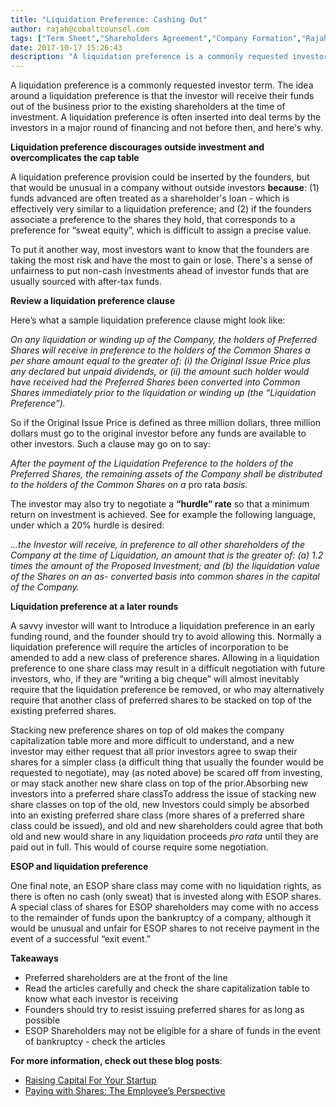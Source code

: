 ```yaml
---
title: "Liquidation Preference: Cashing Out"
author: rajah@cobaltcounsel.com
tags: ["Term Sheet","Shareholders Agreement","Company Formation","Rajah","Articles of Incorporation","Canada (ON)","Canada (General)"]
date: 2017-10-17 15:26:43
description: "A liquidation preference is a commonly requested investor term. The idea around a liquidation preference is that the investor will receive their funds out of the business prior to the existing shareho..."
---
```


A liquidation preference is a commonly requested investor term. The idea around a liquidation preference is that the investor will receive their funds out of the business prior to the existing shareholders at the time of investment.  A liquidation preference is often inserted into deal terms by the investors in a major round of financing and not before then, and here's why.

**Liquidation preference discourages outside investment and overcomplicates the cap table**

A liquidation preference provision could be inserted by the founders, but that would be unusual in a company without outside investors **because**: (1) funds advanced are often treated as a shareholder's loan - which is effectively very similar to a liquidation preference; and (2) if the founders associate a preference to the shares they hold, that corresponds to a preference for “sweat equity”, which is difficult to assign a precise value.

To put it another way, most investors want to know that the founders are taking the most risk and have the most to gain or lose.  There's a sense of unfairness to put non-cash investments ahead of investor funds that are usually sourced with after-tax funds.

**Review a liquidation preference clause**

Here’s what a sample liquidation preference clause might look like:

 

*On any liquidation or winding up of the Company, the holders of Preferred Shares will receive in  preference to the holders of the Common Shares a per share amount equal to the greater of: (i) the Original Issue Price plus any declared but unpaid dividends, or (ii) the amount such holder would have received had the Preferred Shares been converted into Common Shares immediately prior to the liquidation or winding up (the “Liquidation Preference”).*

 

So if the Original Issue Price is defined as three million dollars, three million dollars must go to the original investor before any funds are available to other investors.  Such a clause may go on to say:

*After the payment of the Liquidation Preference to the holders of the Preferred Shares, the remaining assets of the Company shall be distributed to the holders of the Common Shares on a* pro rata *basis.*

 

The investor may also try to negotiate a **“hurdle” rate** so that a minimum return on investment is achieved.  See for example the following language, under which a 20% hurdle is desired:

*...the Investor will receive, in preference to all other shareholders of the Company at the time of Liquidation, an amount that is the greater of: (a) 1.2 times the amount of the Proposed Investment; and (b) the liquidation value of the Shares on an as- converted basis into common shares in the capital of the Company.*

 

**Liquidation preference at a later rounds**

A savvy investor will want to Introduce a liquidation preference in an early funding round, and the founder should try to avoid allowing this.  Normally a liquidation preference will require the articles of incorporation to be amended to add a new class of preference shares.   Allowing in a liquidation preference to one share class may result in a difficult negotiation with future investors, who, if they are “writing a big cheque” will almost inevitably require that the liquidation preference be removed, or who may alternatively require that another class of preferred shares to be stacked on top of the existing preferred shares.

Stacking new preference shares on top of old makes the company capitalization table more and more difficult to understand, and a new investor may either request that all prior investors agree to swap their shares for a simpler class (a difficult thing that usually the founder would be requested to negotiate), may (as noted above) be scared off from investing, or may stack another new share class on top of the prior.Absorbing new investors into a preferred share classTo address the issue of stacking new share classes on top of the old, new Investors could simply be absorbed into an existing preferred share class (more shares of a preferred share class could be issued), and old and new shareholders could agree that both old and new would share in any liquidation proceeds *pro rata* until they are paid out in full.  This would of course require some negotiation.

**ESOP and liquidation preference** 

One final note, an ESOP share class may come with no liquidation rights, as there is often no cash (only sweat) that is invested along with ESOP shares.  A special class of shares for ESOP shareholders may come with no access to the remainder of funds upon the bankruptcy of a company, although it would be unusual and unfair for ESOP shares to not receive payment in the event of a successful “exit event.”

**Takeaways**
- Preferred shareholders are at the front of the line
- Read the articles carefully and check the share capitalization table to know what each investor is receiving
- Founders should try to resist issuing preferred shares for as long as possible
- ESOP Shareholders may not be eligible for a share of funds in the event of bankruptcy - check the articles

 
**For more information, check out these blog posts**:
- [Raising Capital For Your Startup]( https://blog.clausehound.com/raising-capital-for-your-startup/)
- [Paying with Shares: The Employee’s Perspective]( https://blog.clausehound.com/paying-with-shares-the-employees-perspective/)
